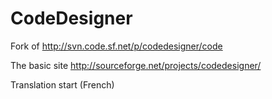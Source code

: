 # CodeDesigner
Fork of http://svn.code.sf.net/p/codedesigner/code

The basic site http://sourceforge.net/projects/codedesigner/

Translation start (French)
